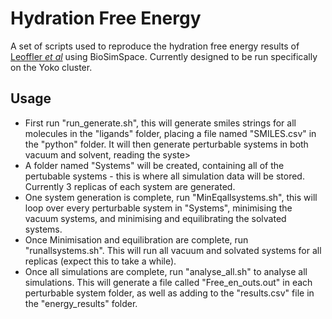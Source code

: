 # Hydration Free Energy
A set of scripts used to reproduce the hydration free energy results of [Leoffler _et al_](10.1021/acs.jctc.8b00544) using BioSimSpace. Currently designed to be run specifically on the Yoko cluster.

## Usage
* First run "run_generate.sh", this will generate smiles strings for all molecules in the "ligands" folder, placing a file named "SMILES.csv" in the "python" folder. It will then generate perturbable systems in both vacuum and solvent, reading the syste>
* A folder named "Systems" will be created, containing all of the pertubable systems - this is where all simulation data will be stored. Currently 3 replicas of each system are generated.
* One system generation is complete, run "MinEqallsystems.sh", this will loop over every perturbable system in "Systems", minimising the vacuum systems, and minimising and equilibrating the solvated systems.
* Once Minimisation and equilibration are complete, run "runallsystems.sh". This will run all vacuum and solvated systems for all replicas (expect this to take a while).
* Once all simulations are complete, run "analyse_all.sh" to analyse all simulations. This will generate a file called "Free_en_outs.out" in each perturbable system folder, as well as adding to the "results.csv" file in the "energy_results" folder.
